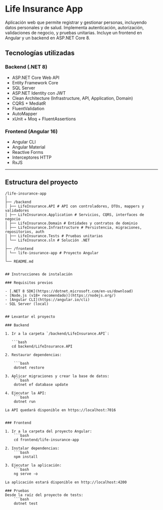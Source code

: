 # Life Insurance App

Aplicación web que permite registrar y gestionar personas, incluyendo datos personales y de salud. Implementa autenticación, autorización, validaciones de negocio, y pruebas unitarias. Incluye un frontend en Angular y un backend en ASP.NET Core 8.


## Tecnologías utilizadas

### Backend (.NET 8)
- ASP.NET Core Web API
- Entity Framework Core
- SQL Server
- ASP.NET Identity con JWT
- Clean Architecture (Infrastructure, API, Application, Domain)
- CQRS + MediatR
- FluentValidation
- AutoMapper
- xUnit + Moq + FluentAssertions

### Frontend (Angular 16)
- Angular CLI
- Angular Material
- Reactive Forms
- Interceptores HTTP
- RxJS

---

## Estructura del proyecto

```text
/life-insurance-app
│
├── /backend
│ ├── LifeInsurance.API # API con controladores, DTOs, mappers y validadores
│ ├── LifeInsurance.Application # Servicios, CQRS, interfaces de negocio
│ ├── LifeInsurance.Domain # Entidades y contratos de dominio
│ ├── LifeInsurance.Infrastructure # Persistencia, migraciones, repositorios, auth
│ ├── LifeInsurance.Tests # Pruebas unitarias
│ └── LifeInsurance.sln # Solución .NET
│
├── /frontend
│ └── life-insurance-app # Proyecto Angular
│
└── README.md


## Instrucciones de instalación

### Requisitos previos

- [.NET 8 SDK](https://dotnet.microsoft.com/en-us/download)
- [Node.js (v18+ recomendado)](https://nodejs.org/)
- [Angular CLI](https://angular.io/cli)
- SQL Server (local)


## Levantar el proyecto

### Backend

1. Ir a la carpeta `/backend/LifeInsurance.API`:

   ```bash
   cd backend/LifeInsurance.API

2. Restaurar dependencias:

    ```bash
    dotnet restore

3. Aplicar migraciones y crear la base de datos:
    ```bash
    dotnet ef database update

4. Ejecutar la API:
    ```bash
    dotnet run

La API quedará disponible en https://localhost:7016


### Frontend

1. Ir a la carpeta del proyecto Angular:
    ```bash
    cd frontend/life-insurance-app

2. Instalar dependencias:
    ```bash
    npm install

3. Ejecutar la aplicación:
    ```bash
    ng serve -o

La aplicación estará disponible en http://localhost:4200

### Pruebas
Desde la raíz del proyecto de tests:
    ```bash
    dotnet test